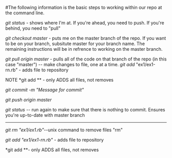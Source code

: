#The following information is the basic steps to working within our repo at the command line.



*git status* - shows where I'm at.  If you're ahead, you need to push.  If you're behind, you need to "pull" 

*git checkout master* - puts me on the master branch of the repo. If you want to be on your branch, subsitute master for your branch name. The remaining instructions will be in refrence to working on the master branch.

*git pull origin master* - pulls all of the code on that branch of the repo (in this case "master")
-- make changes to file, one at a time.
*git add* "ex1/ex1-rn.rb" - adds file to repository

NOTE *git add ** - only ADDS all files, not removes

*git commit -m "Message for commit"*

*git push origin master*

*git status* -- run again to make sure that there is nothing to commit.  Ensures you're up-to-date with master branch

-----------------------------------------------------------------
*git rm "ex1/ex1.rb"*--unix command to remove files "rm"

*git add "ex1/ex1-rn.rb"* - adds file to repository 

*git add **- only ADDS all files, not removes

